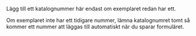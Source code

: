 Lägg till ett katalognummer här endast om exemplaret redan har ett.

Om exemplaret inte har ett tidigare nummer, lämna katalognumret tomt så kommer ett nummer att läggas till automatiskt när du sparar formuläret.